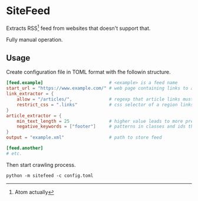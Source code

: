 # SiteFeed

Extracts RSS[^1] feed from websites that doesn't support that.

Fully manual operation.

## Usage

Create configuration file in TOML format with fhe followin structure.

``` toml
[feed.example]                         # <example> is a feed name
start_url = "https://www.example.com/" # web page containing links to articles
link_extractor = {
    allow = "/articles/",              # regexp that article links must match (not required)
    restrict_css = ".links"            # css selector of a region links should be extracted from (not required)
}
article_extractor = {
    min_text_length = 25               # higher value leads to more precise detection of longer texts (not required)
    negative_keywords = ["footer"]     # patterns in classes and ids that decrease content candidates score (not required)
}
output = "example.xml"                 # path to store feed

[feed.another]
# etc.
```

Then start crawling process.

`python -m sitefeed -c config.toml`

[^1]: Atom actually
